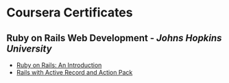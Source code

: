 # Coursera Certificates
## Ruby on Rails Web Development - _Johns Hopkins University_ 
- [Ruby on Rails: An Introduction](https://www.coursera.org/account/accomplishments/records/HWU3HD72UGWM)
- [Rails with Active Record and Action Pack](https://www.coursera.org/account/accomplishments/certificate/MXVQPMDSHRH5)